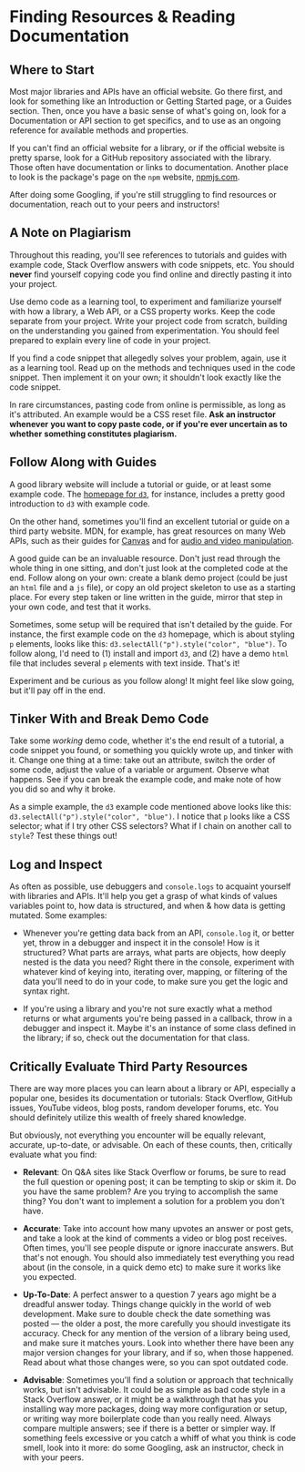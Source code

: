 # Finding Resources & Reading Documentation

## Where to Start

Most major libraries and APIs have an official website. Go there first, and look
for something like an Introduction or Getting Started page, or a Guides section.
Then, once you have a basic sense of what's going on, look for a Documentation
or API section to get specifics, and to use as an ongoing reference for 
available methods and properties.

If you can't find an official website for a library, or if the official website 
is pretty sparse, look for a GitHub repository associated with the library. 
Those often have documentation or links to documentation. Another place to look 
is the package's page on the `npm` website, [npmjs.com][npm].

After doing some Googling, if you're still struggling to find resources or 
documentation, reach out to your peers and instructors!

## A Note on Plagiarism

Throughout this reading, you'll see references to tutorials and guides with 
example code, Stack Overflow answers with code snippets, etc. You should 
**never** find yourself copying code you find online and directly pasting it 
into your project. 

Use demo code as a learning tool, to experiment and familiarize yourself with 
how a library, a Web API, or a CSS property works. Keep the code separate from 
your project. Write your project code from scratch, building on the 
understanding you gained from experimentation. You should feel prepared to 
explain every line of code in your project.

If you find a code snippet that allegedly solves your problem, again, use it as 
a learning tool. Read up on the methods and techniques used in the code snippet. 
Then implement it on your own; it shouldn't look exactly like the code snippet. 

In rare circumstances, pasting code from online is permissible, as long as it's 
attributed. An example would be a CSS reset file. **Ask an instructor whenever** 
**you want to copy paste code, or if you're ever uncertain as to whether** 
**something constitutes plagiarism.**

## Follow Along with Guides

A good library website will include a tutorial or guide, or at least some 
example code. The [homepage for `d3`][d3], for instance, includes 
a pretty good introduction to `d3` with example code. 

On the other hand, sometimes you'll find  an excellent tutorial or guide on a 
third party website. MDN, for example, has great resources on many Web APIs, 
such as their guides for [Canvas][canvas-tutorial] and for [audio and video manipulation][audio-and-video-manipulation].

A good guide can be an invaluable resource. Don't just read through the whole 
thing in one sitting, and don't just look at the completed code at the end. 
Follow along on your own: create a blank demo project (could be just an `html` 
file and a `js` file), or copy an old project skeleton to use as a starting 
place. For every step taken or line written in the guide, mirror that step in 
your own code, and test that it works. 

Sometimes, some setup will be required that isn't detailed by the guide. For 
instance, the first example code on the `d3` homepage, which is about styling `p` 
elements, looks like this: `d3.selectAll("p").style("color", "blue")`. To follow 
along, I'd need to (1) install and import `d3`, and (2) have a demo `html` file 
that includes several `p` elements with text inside. That's it!

Experiment and be curious as you follow along! It might feel like slow going, 
but it'll pay off in the end.	

## Tinker With and Break Demo Code

Take some *working* demo code, whether it's the end result of a tutorial, a code 
snippet you found, or something you quickly wrote up, and tinker with it. Change 
one thing at a time: take out an attribute, switch the order of some code, 
adjust the value of a variable or argument. Observe what happens. See if you can 
break the example code, and make note of how you did so and why it broke.

As a simple example, the `d3` example code mentioned above looks like this: 
`d3.selectAll("p").style("color", "blue")`. I notice that `p` looks like a CSS 
selector; what if I try other CSS selectors? What if I chain on another call to 
`style`? Test these things out!

## Log and Inspect

As often as possible, use debuggers and `console.logs` to acquaint yourself with 
libraries and APIs. It'll help you get a grasp of what kinds of values variables 
point to, how data is structured, and when & how data is getting mutated. Some 
examples:

* Whenever you're getting data back from an API, `console.log` it, or better yet, 
throw in a debugger and inspect it in the console! How is it structured? What 
parts are arrays, what parts are objects, how deeply nested is the data you 
need? Right there in the console, experiment with whatever kind of keying into, 
iterating over, mapping, or filtering of the data you'll need to do in your 
code, to make sure you get the logic and syntax right.

* If you're using a library and you're not sure exactly what a method returns or 
what arguments you're being passed in a callback, throw in a debugger and 
inspect it. Maybe it's an instance of some class defined in the library; if so, 
check out the documentation for that class.

## Critically Evaluate Third Party Resources

There are way more places you can learn about a library or API, especially a 
popular one, besides its documentation or tutorials: Stack Overflow, GitHub 
issues, YouTube videos, blog posts, random developer forums, etc. You should 
definitely utilize this wealth of freely shared knowledge.

But obviously, not everything you encounter will be equally relevant, accurate, 
up-to-date, or advisable. On each of these counts, then, critically evaluate 
what you find:

* **Relevant**: On Q&A sites like Stack Overflow or forums, be sure to read the 
full question or opening post; it can be tempting to skip or skim it. Do you 
have the same problem? Are you trying to accomplish the same thing? You don't 
want to implement a solution for a problem you don't have. 

* **Accurate**: Take into account how many upvotes an answer or post gets, and 
take a look at the kind of comments a video or blog post receives. Often times, 
you'll see people dispute or ignore inaccurate answers. But that's not enough. 
You should also immediately test everything you read about (in the console, in a 
quick demo etc) to make sure it works like you expected.

* **Up-To-Date**: A perfect answer to a question 7 years ago might be a dreadful 
answer today. Things change quickly in the world of web development. Make sure 
to double check the date something was posted — the older a post, the more 
carefully you should investigate its accuracy. Check for any mention of the 
version of a library being used, and make sure it matches yours. Look into 
whether there have been any major version changes for your library, and if so, 
when those happened. Read about what those changes were, so you can spot 
outdated code. 

* **Advisable**: Sometimes you'll find a solution or approach that technically 
works, but isn't advisable. It could be as simple as bad code style in a Stack 
Overflow answer, or it might be a walkthrough that has you installing way more 
packages, doing way more configuration or setup, or writing way more boilerplate 
code than you really need. Always compare multiple answers; see if there is a 
better or simpler way. If something feels excessive or you catch a whiff of what 
you think is code smell, look into it more: do some Googling, ask an instructor, 
check in with your peers.

[npm]: https://www.npmjs.com/
[d3]: https://d3js.org/
[canvas-tutorial]: https://developer.mozilla.org/en-US/docs/Web/API/Canvas_API/Tutorial
[audio-and-video-manipulation]: https://developer.mozilla.org/en-US/docs/Web/Guide/Audio_and_video_manipulation
